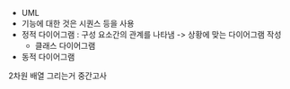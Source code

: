 - UML
- 기능에 대한 것은 시퀀스 등을 사용
- 정적 다이어그램 : 구성 요소간의 관계를 나타냄 -> 상황에 맞는 다이어그램 작성
	- 클래스 다이어그램 
- 동적 다이어그램

2차원 배열 그리는거 중간고사
